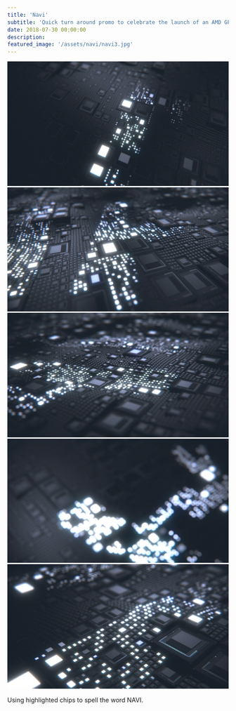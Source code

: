 ```yaml
---
title: 'Navi'
subtitle: 'Quick turn around promo to celebrate the launch of an AMD GPU.'
date: 2018-07-30 00:00:00
description: 
featured_image: '/assets/navi/navi3.jpg'
---
```

<div class="gallery" data-columns="2">
	<img src="/assets/navi/navi1.jpg">		
	<img src="/assets/navi/navi2.jpg">			
	<img src="/assets/navi/navi3.jpg">
	<img src="/assets/navi/navi4.jpg">
	<img src="/assets/navi/navi5.jpg">
</div>

Using highlighted chips to spell the word NAVI.